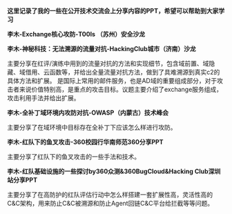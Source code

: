 **这里记录了我的一些在公开技术交流会上分享内容的PPT，希望可以帮助到大家学习**

**李木-Exchange核心攻防-T00ls （苏州）安全沙龙**

**李木-神秘科技：无法溯源的流量对抗-HackingClub城市（济南）沙龙**
  
  主要分享在红评/演练中用到的流量对抗的方法和实现细节，包含域前置、域隐藏、域借用、云函数等，并给出全量流量对抗方法，做到了具难溯源到真实c2的具体方法和扩展。
  是国际上常用的邮件服务，也是AD域的重要组成部分，对于攻击者来说价值特别高，是重点的攻击目标。议题主要介绍了exchange服务组成，攻击利用手法并给出扩展。

**李木-全补丁域环境内攻防对抗-OWASP（内蒙古）技术峰会**

  主要分享了在域环境中目标存在全补丁下应该怎么样进行攻防。

**李木-红队下的鱼叉攻击-360校园行华南师范360分享PPT**
  
  主要分享了红队下的鱼叉攻击的一些手法和技术。

**李木-红队基础设施的一些探讨by360众测&360BugCloud&Hacking Club深圳站分享PPT**

  主要分享了在高防护的红队评估行动中怎么样搭建一套扩展性高，灵活性高的C&C架构，用来防止C&C被溯源和防止Agent回链C&C平台给拦截等等问题。  


